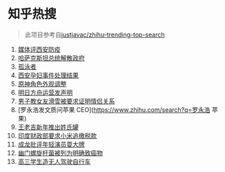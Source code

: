 # 知乎热搜

> 此项目参考自[justjavac/zhihu-trending-top-search](https://github.com/justjavac/zhihu-trending-top-search/blob/main/utils.ts)

<!-- BEGIN -->
  <!-- 最后更新时间:Thu Jan 06 2022 04:15:07 GMT+0000 (Coordinated Universal Time) -->
  1. [媒体评西安防疫](https://www.zhihu.com/search?q=西安疫情)
1. [哈萨克斯坦总统解散政府](https://www.zhihu.com/search?q=哈萨克斯坦)
1. [孤泳者](https://www.zhihu.com/search?q=孤泳者)
1. [西安孕妇事件处理结果](https://www.zhihu.com/search?q=西安孕妇)
1. [原神角色外观调整](https://www.zhihu.com/search?q=原神)
1. [明日方舟运营发声明](https://www.zhihu.com/search?q=明日方舟)
1. [男子教女友滑雪被要求证明情侣关系](https://www.zhihu.com/search?q=云佛山滑雪场)
1. [罗永浩发文质问苹果 CEO](https://www.zhihu.com/search?q=罗永浩 苹果)
1. [王老吉新年推出姓氏罐](https://www.zhihu.com/search?q=王老吉)
1. [印度财政部要求小米追缴税款](https://www.zhihu.com/search?q=小米)
1. [成龙批评年轻演员耍大牌](https://www.zhihu.com/search?q=成龙批评年轻演员)
1. [幽门螺旋杆菌被列为明确致癌物](https://www.zhihu.com/search?q=幽门螺旋杆菌)
1. [高三学生造无人驾驶自行车](https://www.zhihu.com/search?q=无人驾驶自行车)
  <!-- END -->